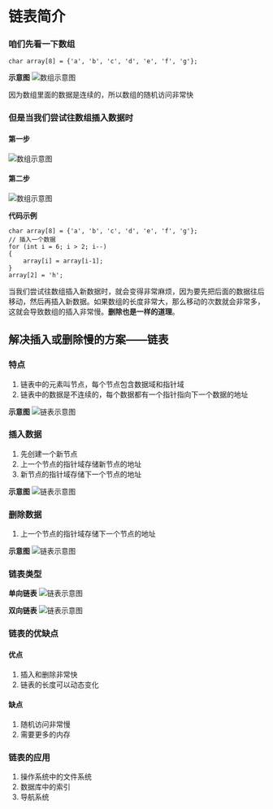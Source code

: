 # 链表简介

### 咱们先看一下数组

```
char array[8] = {'a', 'b', 'c', 'd', 'e', 'f', 'g'};
```
**示意图**
![数组示意图](/imgs/array1.png)

因为数组里面的数据是连续的，所以数组的随机访问非常快

### 但是当我们尝试往数组插入数据时

#### 第一步
![数组示意图](/imgs/array2.png)
#### 第二步
![数组示意图](/imgs/array3.png)

**代码示例**
```
char array[8] = {'a', 'b', 'c', 'd', 'e', 'f', 'g'};
// 插入一个数据
for (int i = 6; i > 2; i--)
{
    array[i] = array[i-1];
}
array[2] = 'h';
```

当我们尝试往数组插入新数据时，就会变得非常麻烦，因为要先把后面的数据往后移动，然后再插入新数据。如果数组的长度非常大，那么移动的次数就会非常多，这就会导致数组的插入非常慢。**删除也是一样的道理**。

## 解决插入或删除慢的方案——链表
### 特点
1. 链表中的元素叫节点，每个节点包含数据域和指针域
2. 链表中的数据是不连续的，每个数据都有一个指针指向下一个数据的地址

**示意图**
![链表示意图](/imgs/link1.png)



### 插入数据

1. 先创建一个新节点
2. 上一个节点的指针域存储新节点的地址
3. 新节点的指针域存储下一个节点的地址

**示意图**
![链表示意图](/imgs/link2.png)


### 删除数据

1. 上一个节点的指针域存储下一个节点的地址

**示意图**
![链表示意图](/imgs/link3.png)

### 链表类型

**单向链表**
![链表示意图](/imgs/link4.png)

**双向链表**
![链表示意图](/imgs/link5.png)

### 链表的优缺点

#### 优点
1. 插入和删除非常快
2. 链表的长度可以动态变化

#### 缺点
1. 随机访问非常慢
2. 需要更多的内存

### 链表的应用
1. 操作系统中的文件系统
2. 数据库中的索引
3. 导航系统
